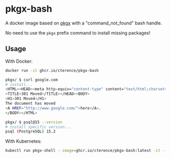 # pkgx-bash

A docker image based on [pkgx](https://github.com/pkgxdev/pkgx) with a "command_not_found" bash handle.

No need to use the `pkgx` prefix command to install missing packages!

## Usage

With Docker:

```bash
docker run -it ghcr.io/cterence/pkgx-bash

pkgx/ $ curl google.com
# install...
<HTML><HEAD><meta http-equiv="content-type" content="text/html;charset=utf-8">
<TITLE>301 Moved</TITLE></HEAD><BODY>
<H1>301 Moved</H1>
The document has moved
<A HREF="http://www.google.com/">here</A>.
</BODY></HTML>

pkgx/ $ psql@15 --version
# install specific version...
psql (PostgreSQL) 15.2
```

With Kubernetes:

```bash
kubectl run pkgx-shell --image=ghcr.io/cterence/pkgx-bash:latest -it --rm
```

